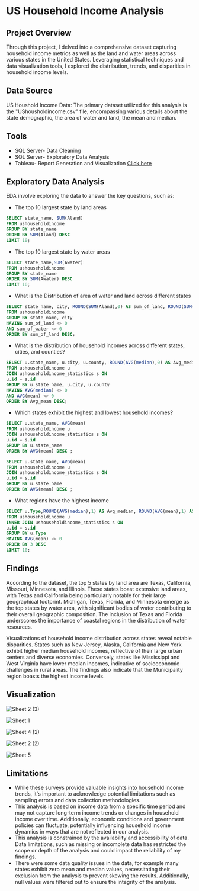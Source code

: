 # US Household Income Analysis
## Project Overview
Through this project, I delved into a comprehensive dataset capturing household income metrics as well as the land and water areas across various states in the United States. Leveraging statistical techniques and data visualization tools, I explored the distribution, trends, and disparities in household income levels.
## Data Source
US Houshold Income Data: The primary dataset utilized for this analysis is the "UShousholdincome.csv" file, encompassing various details about the state demographic, the area of water and land, the mean and median.

## Tools
- SQL Server- Data Cleaning
- SQL Server- Exploratory Data Analysis
- Tableau- Report Generation and Visualization [Click here](https://public.tableau.com/app/profile/abimbola.ajayi8433/vizzes)

## Exploratory Data Analysis
EDA involve exploring the data to answer the key questions, such as:
- The top 10 largest state by land areas 
```sql
SELECT state_name, SUM(Aland)
FROM ushouseholdincome
GROUP BY state_name
ORDER BY SUM(Aland) DESC
LIMIT 10;
```
- The top 10 largest state by water areas
```sql
SELECT state_name,SUM(Awater)
FROM ushouseholdincome
GROUP BY state_name
ORDER BY SUM(Awater) DESC
LIMIT 10;
```
- What is the Distribution of area of water and land across different states 
```sql
SELECT state_name, city, ROUND(SUM(Aland),0) AS sum_of_land, ROUND(SUM(Awater),0) AS sum_of_water 
FROM ushouseholdincome
GROUP BY state_name, city
HAVING sum_of_land <> 0 
AND sum_of_water <> 0
ORDER BY sum_of_land DESC;
```
- What is the distribution of household incomes across different states, cities, and counties?
```sql
SELECT u.state_name, u.city, u.county, ROUND(AVG(median),0) AS Avg_median, ROUND(AVG(mean),0) AS Avg_mean
FROM ushouseholdincome u
JOIN ushouseholdincome_statistics s ON
u.id = s.id
GROUP BY u.state_name, u.city, u.county
HAVING AVG(median) <> 0
AND AVG(mean) <> 0
ORDER BY Avg_mean DESC;
```
- Which states exhibit the highest and lowest household incomes?
```sql
SELECT u.state_name, AVG(mean)
FROM ushouseholdincome u
JOIN ushouseholdincome_statistics s ON
u.id = s.id
GROUP BY u.state_name
ORDER BY AVG(mean) DESC ;

SELECT u.state_name, AVG(mean)
FROM ushouseholdincome u
JOIN ushouseholdincome_statistics s ON
u.id = s.id
GROUP BY u.state_name
ORDER BY AVG(mean) DESC ;
```
- What regions have the highest income

```sql
SELECT u.Type,ROUND(AVG(median),1) AS Avg_median, ROUND(AVG(mean),1) AS Avg_mean
FROM ushouseholdincome u
INNER JOIN ushouseholdincome_statistics s ON
u.id = s.id
GROUP BY u.Type
HAVING AVG(mean) <> 0
ORDER BY 3 DESC
LIMIT 10;
```
## Findings
According to the dataset, the top 5 states by land area are Texas, California, Missouri, Minnesota, and Illinois. These states boast extensive land areas, with Texas and California being particularly notable for their large geographical footprint.
Michigan, Texas, Florida, and Minnesota emerge as the top states by water area, with significant bodies of water contributing to their overall geographic composition. The inclusion of Texas and Florida underscores the importance of coastal regions in the distribution of water resources.


Visualizations of household income distribution across states reveal notable disparities. States such as New Jersey, Alaska, California and New York exhibit higher median household incomes, reflective of their large urban centers and diverse economies. Conversely, states like Mississippi and West Virginia have lower median incomes, indicative of socioeconomic challenges in rural areas. The findings also indicate that the Municipality region boasts the highest income levels.

## Visualization

![Sheet 2 (3)](https://github.com/AbiAjayi/US-Household-Income/assets/167730368/f44f9418-9767-419c-8d0b-d34073256cec)

![Sheet 1](https://github.com/AbiAjayi/US-Household-Income/assets/167730368/0d90b77c-9728-40b1-bba0-3558f37995d0)

![Sheet 4 (2)](https://github.com/AbiAjayi/US-Household-Income/assets/167730368/3b12323b-9df5-4912-8221-03976c02e3a4)

![Sheet 2 (2)](https://github.com/AbiAjayi/US-Household-Income/assets/167730368/6f9f4000-e00f-4d48-b082-b2a025948806)

![Sheet 5](https://github.com/AbiAjayi/US-Household-Income/assets/167730368/59e40276-e71a-4e37-817c-0b9423f43cac)


## Limitations

- While these surveys provide valuable insights into household income trends, it's important to acknowledge potential limitations such as sampling errors and data collection methodologies.
- This analysis is based on income data from a specific time period and may not capture long-term income trends or changes in household income over time. Additionally, economic conditions and government policies can fluctuate, potentially influencing household income dynamics in ways that are not reflected in our analysis.
- This analysis is constrained by the availability and accessibility of data. Data limitations, such as missing or incomplete data has restricted the scope or depth of the analysis and could impact the reliability of my findings.
- There were some data quality issues in the data, for example many states exhibit zero mean and median values, necessitating their exclusion from the analysis to prevent skewing the results. Additionally, null values were filtered out to ensure the integrity of the analysis.









